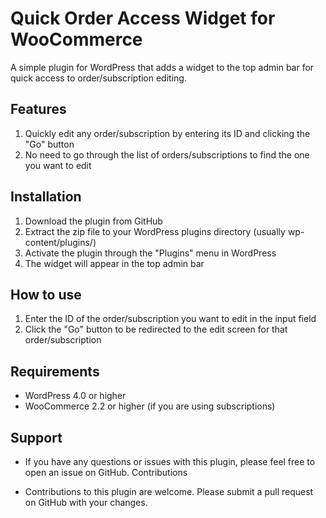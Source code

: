 # Quick Order Access Widget for WooCommerce

A simple plugin for WordPress that adds a widget to the top admin bar for quick access to order/subscription editing.

## Features

1. Quickly edit any order/subscription by entering its ID and clicking the "Go" button
2. No need to go through the list of orders/subscriptions to find the one you want to edit

## Installation

1. Download the plugin from GitHub
2. Extract the zip file to your WordPress plugins directory (usually wp-content/plugins/)
3. Activate the plugin through the "Plugins" menu in WordPress
4. The widget will appear in the top admin bar

## How to use

1. Enter the ID of the order/subscription you want to edit in the input field
2. Click the "Go" button to be redirected to the edit screen for that order/subscription

## Requirements

 - WordPress 4.0 or higher
 - WooCommerce 2.2 or higher (if you are using subscriptions)

## Support

- If you have any questions or issues with this plugin, please feel free to open an issue on GitHub.
Contributions

- Contributions to this plugin are welcome. Please submit a pull request on GitHub with your changes.
